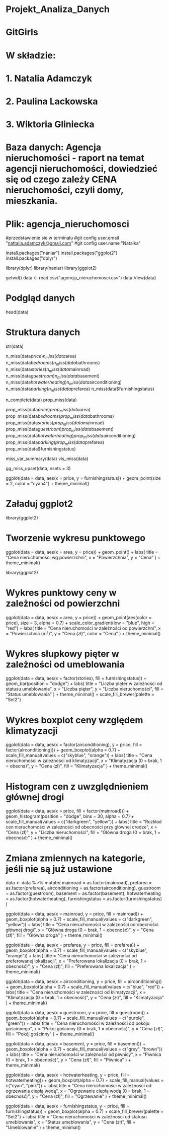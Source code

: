 # Projekt_Analiza_Danych
# GitGirls 
# W składzie: 
# 1. Natalia Adamczyk 
# 2. Paulina Lackowska
# 3. Wiktoria Gliniecka
# Baza danych: Agencja nieruchomości - raport na temat agencji nieruchomości, dowiedzieć się od czego zależy CENA nieruchomości, czyli domy, mieszkania. 
# Plik: agencja_nieruchomosci


#przedstawienie sie w terminalu
#git config user.email "nattalia.adamczyk@gmail.com"
#git config user.name "Natalka"


install.packages("naniar")
install.packages("ggplot2")
install.packages("dplyr")

library(dplyr)
library(naniar)
library(ggplot2)

getwd()
data <- read.csv("agencja_nieruchomosci.csv")
data
View(data)
# Podgląd danych
head(data)
# Struktura danych
str(data)

n_miss(data$price)
n_miss(data$area)
n_miss(data$bedrooms)
n_miss(data$bathrooms)
n_miss(data$stories)
n_miss(data$mainroad)
n_miss(data$guestroom)
n_miss(data$basement)
n_miss(data$hotwaterheating)
n_miss(data$airconditioning)
n_miss(data$parking)
n_miss(data$prefarea)
n_miss(data$furnishingstatus)

n_complete(data)
prop_miss(data)

prop_miss(data$price)
prop_miss(data$area)
prop_miss(data$bedrooms)
prop_miss(data$bathrooms)
prop_miss(data$stories)
prop_miss(data$mainroad)
prop_miss(data$guestroom)
prop_miss(data$basement)
prop_miss(data$hotwaterheating)
prop_miss(data$airconditioning)
prop_miss(data$parking)
prop_miss(data$prefarea)
prop_miss(data$furnishingstatus)

miss_var_summary(data) 
vis_miss(data)

gg_miss_upset(data, 
              nsets = 3)
              
ggplot(data = data, aes(x = price, y = furnishingstatus)) +
  geom_point(size = 2, color = "cyan4") +
  theme_minimal()
  
# Załaduj ggplot2
library(ggplot2)

# Tworzenie wykresu punktowego
ggplot(data = data, aes(x = area, y = price)) +
  geom_point() +
  labs(
    title = "Cena nieruchomości wg powierzchni",
    x = "Powierzchnia",
    y = "Cena"
  ) +
  theme_minimal()

library(ggplot2)

# Wykres punktowy ceny w zależności od powierzchni
ggplot(data = data, aes(x = area, y = price)) +
  geom_point(aes(color = price), size = 3, alpha = 0.7) +
  scale_color_gradient(low = "blue", high = "red") +
  labs(
    title = "Cena nieruchomości w zależności od powierzchni",
    x = "Powierzchnia (m²)",
    y = "Cena (zł)",
    color = "Cena"
  ) +
  theme_minimal()
  
# Wykres słupkowy pięter w zależności od umeblowania
ggplot(data = data, aes(x = factor(stories), fill = furnishingstatus)) +
  geom_bar(position = "dodge") +
  labs(
    title = "Liczba pięter w zależności od statusu umeblowania",
    x = "Liczba pięter",
    y = "Liczba nieruchomości",
    fill = "Status umeblowania"
  ) +
  theme_minimal() +
  scale_fill_brewer(palette = "Set2")
  
# Wykres boxplot ceny względem klimatyzacji
ggplot(data = data, aes(x = factor(airconditioning), y = price, fill = factor(airconditioning))) +
  geom_boxplot(alpha = 0.7) +
  scale_fill_manual(values = c("skyblue", "orange")) +
  labs(
    title = "Cena nieruchomości w zależności od klimatyzacji",
    x = "Klimatyzacja (0 = brak, 1 = obecna)",
    y = "Cena (zł)",
    fill = "Klimatyzacja"
  ) +
  theme_minimal()
  
  # Histogram cen z uwzględnieniem głównej drogi
ggplot(data = data, aes(x = price, fill = factor(mainroad))) +
  geom_histogram(position = "dodge", bins = 30, alpha = 0.7) +
  scale_fill_manual(values = c("darkgreen", "yellow")) +
  labs(
    title = "Rozkład cen nieruchomości w zależności od obecności przy głównej drodze",
    x = "Cena (zł)",
    y = "Liczba nieruchomości",
    fill = "Główna droga (0 = brak, 1 = obecność)"
  ) +
  theme_minimal()

# Zmiana zmiennych na kategorie, jeśli nie są już ustawione
data <- data %>%
  mutate(
    mainroad = as.factor(mainroad),
    prefarea = as.factor(prefarea),
    airconditioning = as.factor(airconditioning),
    guestroom = as.factor(guestroom),
    basement = as.factor(basement),
    hotwaterheating = as.factor(hotwaterheating),
    furnishingstatus = as.factor(furnishingstatus)
  )

ggplot(data = data, aes(x = mainroad, y = price, fill = mainroad)) +
  geom_boxplot(alpha = 0.7) +
  scale_fill_manual(values = c("darkgreen", "yellow")) +
  labs(
    title = "Cena nieruchomości w zależności od obecności głównej drogi",
    x = "Główna droga (0 = brak, 1 = obecność)",
    y = "Cena (zł)",
    fill = "Główna droga"
  ) +
  theme_minimal()


ggplot(data = data, aes(x = prefarea, y = price, fill = prefarea)) +
  geom_boxplot(alpha = 0.7) +
  scale_fill_manual(values = c("skyblue", "orange")) +
  labs(
    title = "Cena nieruchomości w zależności od preferowanej lokalizacji",
    x = "Preferowana lokalizacja (0 = brak, 1 = obecność)",
    y = "Cena (zł)",
    fill = "Preferowana lokalizacja"
  ) +
  theme_minimal()

ggplot(data = data, aes(x = airconditioning, y = price, fill = airconditioning)) +
  geom_boxplot(alpha = 0.7) +
  scale_fill_manual(values = c("blue", "red")) +
  labs(
    title = "Cena nieruchomości w zależności od klimatyzacji",
    x = "Klimatyzacja (0 = brak, 1 = obecność)",
    y = "Cena (zł)",
    fill = "Klimatyzacja"
  ) +
  theme_minimal()
  
  ggplot(data = data, aes(x = guestroom, y = price, fill = guestroom)) +
  geom_boxplot(alpha = 0.7) +
  scale_fill_manual(values = c("purple", "green")) +
  labs(
    title = "Cena nieruchomości w zależności od pokoju gościnnego",
    x = "Pokój gościnny (0 = brak, 1 = obecność)",
    y = "Cena (zł)",
    fill = "Pokój gościnny"
  ) +
  theme_minimal()
  
  ggplot(data = data, aes(x = basement, y = price, fill = basement)) +
  geom_boxplot(alpha = 0.7) +
  scale_fill_manual(values = c("grey", "brown")) +
  labs(
    title = "Cena nieruchomości w zależności od piwnicy",
    x = "Piwnica (0 = brak, 1 = obecność)",
    y = "Cena (zł)",
    fill = "Piwnica"
  ) +
  theme_minimal()

ggplot(data = data, aes(x = hotwaterheating, y = price, fill = hotwaterheating)) +
  geom_boxplot(alpha = 0.7) +
  scale_fill_manual(values = c("cyan", "pink")) +
  labs(
    title = "Cena nieruchomości w zależności od ogrzewania ciepłą wodą",
    x = "Ogrzewanie ciepłą wodą (0 = brak, 1 = obecność)",
    y = "Cena (zł)",
    fill = "Ogrzewanie"
  ) +
  theme_minimal()

ggplot(data = data, aes(x = furnishingstatus, y = price, fill = furnishingstatus)) +
  geom_boxplot(alpha = 0.7) +
  scale_fill_brewer(palette = "Set2") +
  labs(
    title = "Cena nieruchomości w zależności od statusu umeblowania",
    x = "Status umeblowania",
    y = "Cena (zł)",
    fill = "Umeblowanie"
  ) +
  theme_minimal()
  





